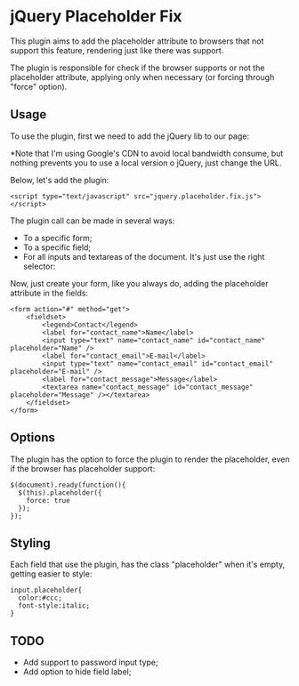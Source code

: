 jQuery Placeholder Fix
======================

This plugin aims to add the placeholder attribute to browsers that not support this feature, 
rendering just like there was support.

The plugin is responsible for check if the browser supports or not the placeholder attribute, 
applying only when necessary (or forcing through "force" option).

Usage
-----
To use the plugin, first we need to add the jQuery lib to our page:
    <script type="text/javascript" src="http://ajax.googleapis.com/ajax/libs/jquery/1.6.1/jquery.min.js">    </script>

*Note that I'm using Google's CDN to avoid local bandwidth consume, but nothing prevents you
to use a local version o jQuery, just change the URL.

Below, let's add the plugin:
    
    <script type="text/javascript" src="jquery.placeholder.fix.js"></script>

The plugin call can be made in several ways:
- To a specific form;
- To a specific field;
- For all inputs and textareas of the document.
It's just use the right selector:
    <script type="text/javascript">
        $(document).ready(function(){
            $(this).placeholder();
        });
    </script>

Now, just create your form, like you always do, adding the placeholder attribute in the fields:

    <form action="#" method="get">
        <fieldset>
            <legend>Contact</legend>
            <label for="contact_name">Name</label>
            <input type="text" name="contact_name" id="contact_name" placeholder="Name" />
            <label for="contact_email">E-mail</label>
            <input type="text" name="contact_email" id="contact_email" placeholder="E-mail" />
            <label for="contact_message">Message</label>
            <textarea name="contact_message" id="contact_message" placeholder="Message" /></textarea>
        </fieldset>
    </form>

Options
-------
The plugin has the option to force the plugin to render the placeholder, even
if the browser has placeholder support:

    $(document).ready(function(){
      $(this).placeholder({
        force: true
      });
    });

Styling
-----------
Each field that use the plugin, has the class "placeholder" when it's empty, getting easier to style:

    input.placeholder{
      color:#ccc;
      font-style:italic;
    } 

TODO
----
- Add support to password input type;
- Add option to hide field label;
